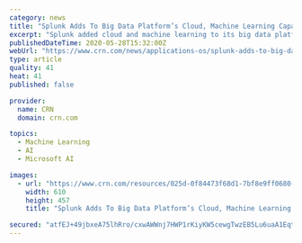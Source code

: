 ```yaml
---
category: news
title: "Splunk Adds To Big Data Platform’s Cloud, Machine Learning Capabilities"
excerpt: "Splunk added cloud and machine learning to its big data platform and announced a partnership with Google Cloud."
publishedDateTime: 2020-05-28T15:32:00Z
webUrl: "https://www.crn.com/news/applications-os/splunk-adds-to-big-data-platform-s-cloud-machine-learning-capabilities"
type: article
quality: 41
heat: 41
published: false

provider:
  name: CRN
  domain: crn.com

topics:
  - Machine Learning
  - AI
  - Microsoft AI

images:
  - url: "https://www.crn.com/resources/025d-0f84473f68d1-7bf8e9ff0680-1000/splunk-sign.jpg"
    width: 610
    height: 457
    title: "Splunk Adds To Big Data Platform’s Cloud, Machine Learning Capabilities"

secured: "atfEJ+49jbxeA75lhRro/cxwAWWnj7HWP1rKiyKW5cewgTwzEB5Lu6uaA1EqtZjMC9S/SHMS7GkDW5YcubRXSqRUgkACwDzTJYp2Y+zP3RoS3LGuRfWCH0Ci19bwYyuZKtd0oMwfmI+CRMCDcxUCWRJxUWwztwwJIJCND3kibESCAXq0gbKk7bcOQsF1vsB9rWTOdc2uY/VSFQvrQwTMsgJuHZGPFgW3lFhPPtRKHESPF7AU6J2MSFuQONuhIXJMd5qIeeuZRVUohHkUbshRPQMLl/uMjil5TIuPHQh0NIg1Ue2kUFpVN5nmnpMFKf1enKMQlljomMUVO6EVuQhhabf93MJ0vSWyv8vJBfqJXfmpr78HaIOLnRu6DA+oCsdM8aklA/jczBb3Ohpg4hQ4JB+KulNybbRJrYUTXXOZZ4InUiOfjYJkad5ZQhZx9OKEFVyksun20lAMCg5sQ9TkG0ue/T7luBFLcqTv5KMvwaw=;qOPGbvKcaUHZII3uOiVF7w=="
---
```


